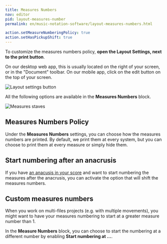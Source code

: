```yaml
---
title: Measures Numbers
nav: editor
pid: layout-measures-number
permalink: en/music-notation-software/layout-measures-numbers.html

action.setMeasureNumberingPolicy: true
action.setHasPickupShift: true
---
```


To customize the measures numbers policy, **open the Layout Settings, next to the print button**.

On our desktop web app, this is usually located on the right of your screen, or in the "Document" toolbar. On our mobile app, click on the edit button on the top of your screen.

![Layout settings button](/help/assets/img/editor/toolbar-print-layout.png)

All the following options are available in the **Measures Numbers** block.

![Measures staves](/help/assets/img/editor/layout-measures-numbers.png)

## Measures Numbers Policy

Under the **Measures Numbers** settings, you can choose how the measures numbers are printed. By default, we print them at every system, but you can choose to print them at every measure or simply hide them.

## Start numbering after an anacrusis

If you have [an anacusis in your score](/help/en/music-notation-software/timesig.html#pickup-anacrusis) and want to start numbering the measures after the anacrusis, you can activate the option that will shift the measures numbers.

## Custom measures numbers

When you work on multi-files projects (e.g. with multiple movements), you might want to have your measures numbering to start at a greater measure number than 1.

In the **Measure Numbers** block, you can choose to start the numbering at a different number by enabling **Start numbering at ...**.